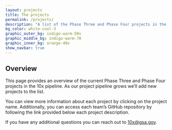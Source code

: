 ```yaml
---
layout: projects
title: The projects
permalink: /projects/
description: "A list of the Phase Three and Phase Four projects in the 10x pipeline"
bg_color: white-cool-3
graphic_outer_bg: indigo-warm-50v
graphic_middle_bg: indigo-warm-70
graphic_inner_bg: orange-40v
show_navbar: true
---
```


<h2 class="docs-h2">Overview</h2>

This page provides an overview of the current Phase Three and Phase Four projects in the 10x pipeline. As our project pipeline grows we’ll add new projects to the list.

You can view more information about each project by clicking on the project name. Additionally, you can access each team’s GitHub repository by following the link provided below each project description.

If you have any additional questions you can reach out to [10x@gsa.gov](mailto:10x@gsa.gov).
